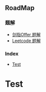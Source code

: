 **RoadMap**
---
<h3>题解</h3>

  - [剑指Offer 题解](./题解-剑指offer.md)
  - [Leetcode 题解](./题解-leetcode.md)

<h3>Index</h3>
<!-- TOC -->

- [Test](#test)

<!-- /TOC -->

# Test